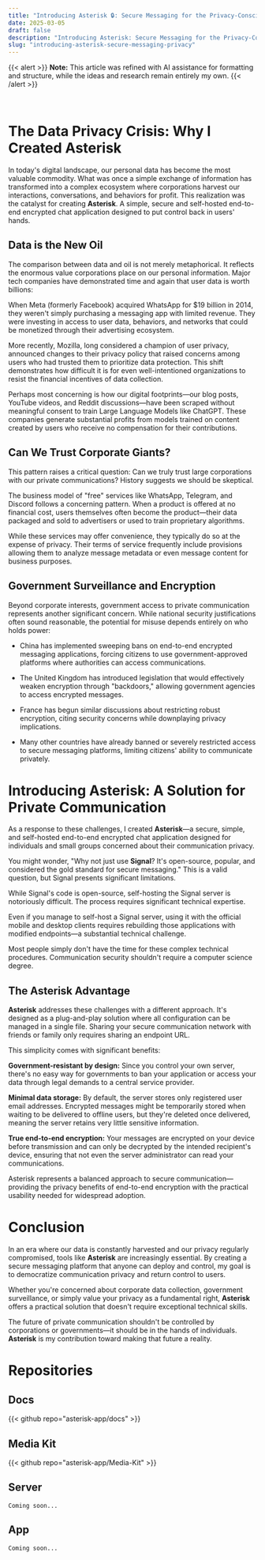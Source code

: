 ```yaml
---
title: "Introducing Asterisk 🔒: Secure Messaging for the Privacy-Conscious"
date: 2025-03-05
draft: false
description: "Introducing Asterisk: Secure Messaging for the Privacy-Conscious"
slug: "introducing-asterisk-secure-messaging-privacy"
---
```


{{< alert >}}
**Note:** This article was refined with AI assistance for formatting and structure, while the ideas and research remain entirely my own.
{{< /alert >}}

<br>

# The Data Privacy Crisis: Why I Created Asterisk

In today's digital landscape, our personal data has become the most valuable commodity. What was once a simple exchange of information has transformed into a complex ecosystem where corporations harvest our interactions, conversations, and behaviors for profit. This realization was the catalyst for creating **Asterisk**. A simple, secure and self-hosted end-to-end encrypted chat application designed to put control back in users' hands.

## Data is the New Oil

The comparison between data and oil is not merely metaphorical. It reflects the enormous value corporations place on our personal information. Major tech companies have demonstrated time and again that user data is worth billions:

When Meta (formerly Facebook) acquired WhatsApp for $19 billion in 2014, they weren't simply purchasing a messaging app with limited revenue. They were investing in access to user data, behaviors, and networks that could be monetized through their advertising ecosystem.

More recently, Mozilla, long considered a champion of user privacy, announced changes to their privacy policy that raised concerns among users who had trusted them to prioritize data protection. This shift demonstrates how difficult it is for even well-intentioned organizations to resist the financial incentives of data collection.

Perhaps most concerning is how our digital footprints—our blog posts, YouTube videos, and Reddit discussions—have been scraped without meaningful consent to train Large Language Models like ChatGPT. These companies generate substantial profits from models trained on content created by users who receive no compensation for their contributions.

## Can We Trust Corporate Giants?

This pattern raises a critical question: Can we truly trust large corporations with our private communications? History suggests we should be skeptical.

The business model of "free" services like WhatsApp, Telegram, and Discord follows a concerning pattern. When a product is offered at no financial cost, users themselves often become the product—their data packaged and sold to advertisers or used to train proprietary algorithms.

While these services may offer convenience, they typically do so at the expense of privacy. Their terms of service frequently include provisions allowing them to analyze message metadata or even message content for business purposes.

## Government Surveillance and Encryption

Beyond corporate interests, government access to private communication represents another significant concern. While national security justifications often sound reasonable, the potential for misuse depends entirely on who holds power:

- China has implemented sweeping bans on end-to-end encrypted messaging applications, forcing citizens to use government-approved platforms where authorities can access communications.

- The United Kingdom has introduced legislation that would effectively weaken encryption through "backdoors," allowing government agencies to access encrypted messages.

- France has begun similar discussions about restricting robust encryption, citing security concerns while downplaying privacy implications.

- Many other countries have already banned or severely restricted access to secure messaging platforms, limiting citizens' ability to communicate privately.

# Introducing Asterisk: A Solution for Private Communication

As a response to these challenges, I created **Asterisk**—a secure, simple, and self-hosted end-to-end encrypted chat application designed for individuals and small groups concerned about their communication privacy.

You might wonder, "Why not just use **Signal**? It's open-source, popular, and considered the gold standard for secure messaging." This is a valid question, but Signal presents significant limitations.

While Signal's code is open-source, self-hosting the Signal server is notoriously difficult. The process requires significant technical expertise.

Even if you manage to self-host a Signal server, using it with the official mobile and desktop clients requires rebuilding those applications with modified endpoints—a substantial technical challenge.

Most people simply don't have the time for these complex technical procedures. Communication security shouldn't require a computer science degree.

## The Asterisk Advantage

**Asterisk** addresses these challenges with a different approach. It's designed as a plug-and-play solution where all configuration can be managed in a single file. Sharing your secure communication network with friends or family only requires sharing an endpoint URL.

This simplicity comes with significant benefits:

**Government-resistant by design:** Since you control your own server, there's no easy way for governments to ban your application or access your data through legal demands to a central service provider.

**Minimal data storage:** By default, the server stores only registered user email addresses. Encrypted messages might be temporarily stored when waiting to be delivered to offline users, but they're deleted once delivered, meaning the server retains very little sensitive information.

**True end-to-end encryption:** Your messages are encrypted on your device before transmission and can only be decrypted by the intended recipient's device, ensuring that not even the server administrator can read your communications.

Asterisk represents a balanced approach to secure communication—providing the privacy benefits of end-to-end encryption with the practical usability needed for widespread adoption.

# Conclusion

In an era where our data is constantly harvested and our privacy regularly compromised, tools like **Asterisk** are increasingly essential. By creating a secure messaging platform that anyone can deploy and control, my goal is to democratize communication privacy and return control to users.

Whether you're concerned about corporate data collection, government surveillance, or simply value your privacy as a fundamental right, **Asterisk** offers a practical solution that doesn't require exceptional technical skills.

The future of private communication shouldn't be controlled by corporations or governments—it should be in the hands of individuals. **Asterisk** is my contribution toward making that future a reality.


# Repositories  

## Docs
{{< github repo="asterisk-app/docs" >}}

## Media Kit
{{< github repo="asterisk-app/Media-Kit" >}}

## Server
    Coming soon...
## App
    Coming soon...